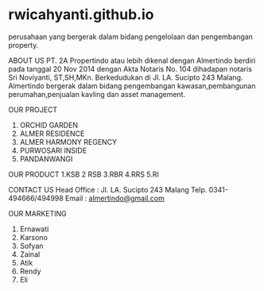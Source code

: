 # rwicahyanti.github.io
perusahaan yang bergerak dalam bidang pengelolaan dan pengembangan property.

ABOUT US
PT. 2A Propertindo atau lebih dikenal dengan Almertindo berdiri pada tanggal  20 Nov 2014 dengan Akta Notaris No. 104 dihadapan notaris Sri Noviyanti, ST,SH,MKn. Berkedudukan di Jl. LA. Sucipto 243 Malang.
Almertindo bergerak dalam bidang pengembangan kawasan,pembangunan perumahan,penjualan kavling dan asset management.

OUR PROJECT
1. ORCHID GARDEN
2. ALMER RESIDENCE
3. ALMER HARMONY REGENCY
4. PURWOSARI INSIDE
5. PANDANWANGI

OUR PRODUCT
1.KSB
2 RSB
3.RBR
4.RRS
5.RI

CONTACT US
Head Office : Jl. LA. Sucipto 243 Malang
              Telp. 0341-494666/494998
Email       : almertindo@gmail.com

OUR MARKETING
1. Ernawati
2. Karsono
3. Sofyan
4. Zainal
5. Atik
6. Rendy
7. Eli
